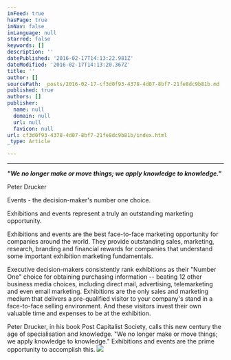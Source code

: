 ```yaml
---
inFeed: true
hasPage: true
inNav: false
inLanguage: null
starred: false
keywords: []
description: ''
datePublished: '2016-02-17T14:13:22.981Z'
dateModified: '2016-02-17T14:13:20.367Z'
title: ''
author: []
sourcePath: _posts/2016-02-17-cf3d0f93-4378-4d07-8bf7-21fe8dc9b81b.md
published: true
authors: []
publisher:
  name: null
  domain: null
  url: null
  favicon: null
url: cf3d0f93-4378-4d07-8bf7-21fe8dc9b81b/index.html
_type: Article

---
```

______

___"We no longer make or move things; we apply knowledge to knowledge."___

Peter Drucker

Events - the decision-maker's number one choice.

Exhibitions and events represent a truly an outstanding marketing opportunity.

Exhibitions and events are the best face-to-face marketing opportunity for companies around the world. They provide outstanding sales, marketing, research, branding and financial rewards for companies that understand some important exhibition marketing fundamentals.

Executive decision-makers consistently rank exhibitions as their "Number One" choice for obtaining purchasing information -- beating 12 other business media choices, including direct mail, advertising, telemarketing and even email marketing. Exhibitions are the only sales and marketing medium that delivers a pre-qualified visitor to your company's stand in a face-to-face selling environment. And these visitors invest their own valuable time and expenses to be at the exhibition.

Peter Drucker, in his book Post Capitalist Society, calls this new century the age of specialisation and knowledge. "We no longer make or move things; we apply knowledge to knowledge." Exhibitions and events are the prime opportunity to accomplish this.
![](https://the-grid-user-content.s3-us-west-2.amazonaws.com/94ba03b1-f821-4863-87de-2fcc028bbe83.jpg)